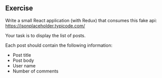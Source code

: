 
## Exercise

Write a small React application (with Redux) that consumes this fake api: https://jsonplaceholder.typicode.com/

Your task is to display the list of posts.

Each post should contain the following information:

- Post title
- Post body
- User name
- Number of comments